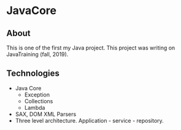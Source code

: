 # JavaCore
## About
This is one of the first my Java project. This project was writing on JavaTraining (fall, 2019).
## Technologies
* Java Core
  * Exception
  * Collections
  * Lambda
* SAX, DOM  XML Parsers
* Three level architecture. Application - service - repository.
